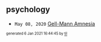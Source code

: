 ## psychology


* <code>May 08, 2020</code> [Gell-Mann Amnesia](2020-05-08T09-08-00-gell-mann-amnesia.md)

<sup><sub>generated 6 Jan 2021 16:44:45 by <a href='https://github.com/senorprogrammer/til'>til</a></sub></sup>
